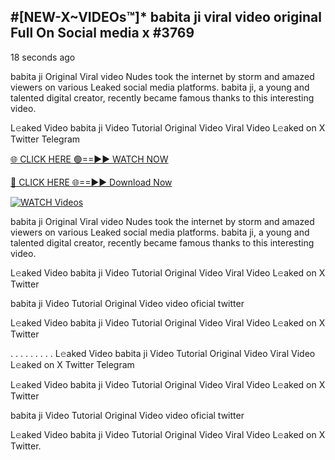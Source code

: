 ## #[NEW-X~VIDEOs™]* babita ji viral video original Full On Social media x #3769

18 seconds ago

babita ji Original Viral video Nudes took the internet by storm and amazed viewers on various Leaked social media platforms. babita ji, a young and talented digital creator, recently became famous thanks to this interesting video.

L𝚎aked Video babita ji Video Tutorial Original Video Viral Video L𝚎aked on X Twitter Telegram

[🌐 CLICK HERE 🟢==►► WATCH NOW](https://valovideo.net/valo-video/?bom)

[🔴 CLICK HERE 🌐==►► Download Now](https://valovideo.net/valo-video/?bom)

[![WATCH Videos](https://i.imgur.com/dJHk4Zq.gif)](https://valovideo.net/valo-video/?bom)

babita ji Original Viral video Nudes took the internet by storm and amazed viewers on various Leaked social media platforms. babita ji, a young and talented digital creator, recently became famous thanks to this interesting video.

L𝚎aked Video babita ji Video Tutorial Original Video Viral Video L𝚎aked on X Twitter

babita ji Video Tutorial Original Video video oficial twitter

L𝚎aked Video babita ji Video Tutorial Original Video Viral Video L𝚎aked on X Twitter

. . . . . . . . . L𝚎aked Video babita ji Video Tutorial Original Video Viral Video L𝚎aked on X Twitter Telegram

L𝚎aked Video babita ji Video Tutorial Original Video Viral Video L𝚎aked on X Twitter

babita ji Video Tutorial Original Video video oficial twitter

L𝚎aked Video babita ji Video Tutorial Original Video Viral Video L𝚎aked on X Twitter.